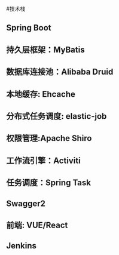 #技术栈
## Spring Boot
## 持久层框架：MyBatis
## 数据库连接池：Alibaba Druid
## 本地缓存: Ehcache
## 分布式任务调度: elastic-job
## 权限管理:Apache Shiro
## 工作流引擎：Activiti
## 任务调度：Spring Task
## Swagger2
## 前端: VUE/React
## Jenkins

